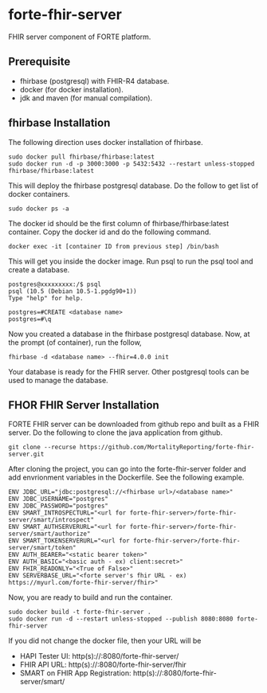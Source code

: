 # forte-fhir-server
FHIR server component of FORTE platform.
## Prerequisite
* fhirbase (postgresql) with FHIR-R4 database.
* docker (for docker installation).
* jdk and maven (for manual compilation).

## fhirbase Installation
The following direction uses docker installation of fhirbase.
```
sudo docker pull fhirbase/fhirbase:latest
sudo docker run -d -p 3000:3000 -p 5432:5432 --restart unless-stopped fhirbase/fhirbase:latest
```
This will deploy the fhirbase postgresql database. Do the follow to get list of docker containers.
```
sudo docker ps -a
```
The docker id should be the first column of fhirbase/fhirbase:latest container. Copy the docker id and do the following command.
```
docker exec -it [container ID from previous step] /bin/bash
```
This will get you inside the docker image. Run psql to run the psql tool and create a database.
```
postgres@xxxxxxxxx:/$ psql
psql (10.5 (Debian 10.5-1.pgdg90+1))
Type "help" for help.

postgres=#CREATE <database name>
postgres=#\q
```
Now you created a database in the fhirbase postgresql database. Now, at the prompt (of container), run the follow,
```
fhirbase -d <database name> --fhir=4.0.0 init
```
Your database is ready for the FHIR server. Other postgresql tools can be used to manage the database.

## FHOR FHIR Server Installation
FORTE FHIR server can be downloaded from github repo and built as a FHIR server. Do the following to clone the java application from github. 
```
git clone --recurse https://github.com/MortalityReporting/forte-fhir-server.git
```
After cloning the project, you can go into the forte-fhir-server folder and add envrionment variables in the Dockerfile. See the following example. 
```
ENV JDBC_URL="jdbc:postgresql://<fhirbase url>/<database name>"
ENV JDBC_USERNAME="postgres"
ENV JDBC_PASSWORD="postgres"
ENV SMART_INTROSPECTURL="<url for forte-fhir-server>/forte-fhir-server/smart/introspect"
ENV SMART_AUTHSERVERURL="<url for forte-fhir-server>/forte-fhir-server/smart/authorize"
ENV SMART_TOKENSERVERURL="<url for forte-fhir-server>/forte-fhir-server/smart/token"
ENV AUTH_BEARER="<static bearer token>"
ENV AUTH_BASIC="<basic auth - ex) client:secret>"
ENV FHIR_READONLY="<True of False>"
ENV SERVERBASE_URL="<forte server's fhir URL - ex) https://myurl.com/forte-fhir-server/fhir>"
```
Now, you are ready to build and run the container.
```
sudo docker build -t forte-fhir-server .
sudo docker run -d --restart unless-stopped --publish 8080:8080 forte-fhir-server
```
If you did not change the docker file, then your URL will be 
* HAPI Tester UI: http(s)://<host url>:8080/forte-fhir-server/
* FHIR API URL: http(s)://<host url>:8080/forte-fhir-server/fhir
* SMART on FHIR App Registration: http(s)://<host url>:8080/forte-fhir-server/smart/
